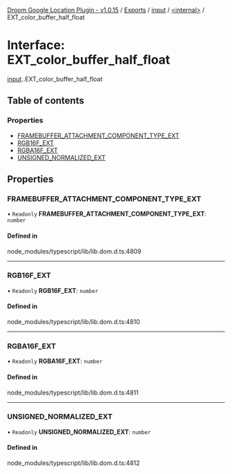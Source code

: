 [Droom Google Location Plugin - v1.0.15](../README.md) / [Exports](../modules.md) / [input](../modules/input.md) / [<internal\>](../modules/input._internal_.md) / EXT\_color\_buffer\_half\_float

# Interface: EXT\_color\_buffer\_half\_float

[input](../modules/input.md).[<internal>](../modules/input._internal_.md).EXT_color_buffer_half_float

## Table of contents

### Properties

- [FRAMEBUFFER\_ATTACHMENT\_COMPONENT\_TYPE\_EXT](input._internal_.EXT_color_buffer_half_float.md#framebuffer_attachment_component_type_ext)
- [RGB16F\_EXT](input._internal_.EXT_color_buffer_half_float.md#rgb16f_ext)
- [RGBA16F\_EXT](input._internal_.EXT_color_buffer_half_float.md#rgba16f_ext)
- [UNSIGNED\_NORMALIZED\_EXT](input._internal_.EXT_color_buffer_half_float.md#unsigned_normalized_ext)

## Properties

### FRAMEBUFFER\_ATTACHMENT\_COMPONENT\_TYPE\_EXT

• `Readonly` **FRAMEBUFFER\_ATTACHMENT\_COMPONENT\_TYPE\_EXT**: `number`

#### Defined in

node_modules/typescript/lib/lib.dom.d.ts:4809

___

### RGB16F\_EXT

• `Readonly` **RGB16F\_EXT**: `number`

#### Defined in

node_modules/typescript/lib/lib.dom.d.ts:4810

___

### RGBA16F\_EXT

• `Readonly` **RGBA16F\_EXT**: `number`

#### Defined in

node_modules/typescript/lib/lib.dom.d.ts:4811

___

### UNSIGNED\_NORMALIZED\_EXT

• `Readonly` **UNSIGNED\_NORMALIZED\_EXT**: `number`

#### Defined in

node_modules/typescript/lib/lib.dom.d.ts:4812
